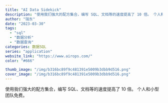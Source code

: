 ```yaml
---
title: "AI Data Sidekick"
description: "使用我们强大的配方集合，编写 SQL、文档等的速度提高了 10 倍。 个人和小型团队免费。 "
author: "瑞东"
date: "2023-03-30"
tags:
  - "sql"
  - "数据分析"
  - "数据查询"
categories: 数据SQL
series: "application"
website_link: "https://www.airops.com/"
color: "#666"

thumb_image: "/img/b316bc89f9c481391e5009b3dbb9d516.png"
cover_image: "/img/b316bc89f9c481391e5009b3dbb9d516.png"
---
```


使用我们强大的配方集合，编写 SQL、文档等的速度提高了 10 倍。 个人和小型团队免费。 